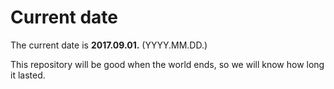 # Current date

The current date is **2017.09.01.** (YYYY.MM.DD.)

This repository will be good when the world ends, so we will know how long it lasted.